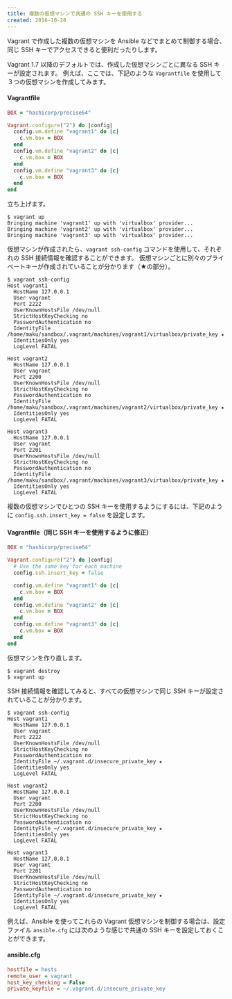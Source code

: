 ```yaml
---
title: 複数の仮想マシンで共通の SSH キーを使用する
created: 2016-10-28
---
```


Vagrant で作成した複数の仮想マシンを Ansible などでまとめて制御する場合、同じ SSH キーでアクセスできると便利だったりします。

Vagrant 1.7 以降のデフォルトでは、作成した仮想マシンごとに異なる SSH キーが設定されます。
例えば、ここでは、下記のような `Vagrantfile` を使用して３つの仮想マシンを作成してみます。

#### Vagrantfile

```ruby
BOX = "hashicorp/precise64"

Vagrant.configure("2") do |config|
  config.vm.define "vagrant1" do |c|
    c.vm.box = BOX
  end
  config.vm.define "vagrant2" do |c|
    c.vm.box = BOX
  end
  config.vm.define "vagrant3" do |c|
    c.vm.box = BOX
  end
end
```

立ち上げます。

```
$ vagrant up
Bringing machine 'vagrant1' up with 'virtualbox' provider...
Bringing machine 'vagrant2' up with 'virtualbox' provider...
Bringing machine 'vagrant3' up with 'virtualbox' provider...
```

仮想マシンが作成されたら、`vagrant ssh-config` コマンドを使用して、それぞれの SSH 接続情報を確認することができます。
仮想マシンごとに別々のプライベートキーが作成されていることが分かります（★の部分）。

```
$ vagrant ssh-config
Host vagrant1
  HostName 127.0.0.1
  User vagrant
  Port 2222
  UserKnownHostsFile /dev/null
  StrictHostKeyChecking no
  PasswordAuthentication no
  IdentityFile /home/maku/sandbox/.vagrant/machines/vagrant1/virtualbox/private_key ★
  IdentitiesOnly yes
  LogLevel FATAL

Host vagrant2
  HostName 127.0.0.1
  User vagrant
  Port 2200
  UserKnownHostsFile /dev/null
  StrictHostKeyChecking no
  PasswordAuthentication no
  IdentityFile /home/maku/sandbox/.vagrant/machines/vagrant2/virtualbox/private_key ★
  IdentitiesOnly yes
  LogLevel FATAL

Host vagrant3
  HostName 127.0.0.1
  User vagrant
  Port 2201
  UserKnownHostsFile /dev/null
  StrictHostKeyChecking no
  PasswordAuthentication no
  IdentityFile /home/maku/sandbox/.vagrant/machines/vagrant3/virtualbox/private_key ★
  IdentitiesOnly yes
  LogLevel FATAL
```

複数の仮想マシンでひとつの SSH キーを使用するようにするには、下記のように `config.ssh.insert_key = false` を設定します。

#### Vagrantfile（同じ SSH キーを使用するように修正）

```ruby
BOX = "hashicorp/precise64"

Vagrant.configure("2") do |config|
  # Use the same key for each machine
  config.ssh.insert_key = false

  config.vm.define "vagrant1" do |c|
    c.vm.box = BOX
  end
  config.vm.define "vagrant2" do |c|
    c.vm.box = BOX
  end
  config.vm.define "vagrant3" do |c|
    c.vm.box = BOX
  end
end
```

仮想マシンを作り直します。

```
$ vagrant destroy
$ vagrant up
```

SSH 接続情報を確認してみると、すべての仮想マシンで同じ SSH キーが設定されていることが分かります。

```
$ vagrant ssh-config
Host vagrant1
  HostName 127.0.0.1
  User vagrant
  Port 2222
  UserKnownHostsFile /dev/null
  StrictHostKeyChecking no
  PasswordAuthentication no
  IdentityFile ~/.vagrant.d/insecure_private_key ★
  IdentitiesOnly yes
  LogLevel FATAL

Host vagrant2
  HostName 127.0.0.1
  User vagrant
  Port 2200
  UserKnownHostsFile /dev/null
  StrictHostKeyChecking no
  PasswordAuthentication no
  IdentityFile ~/.vagrant.d/insecure_private_key ★
  IdentitiesOnly yes
  LogLevel FATAL

Host vagrant3
  HostName 127.0.0.1
  User vagrant
  Port 2201
  UserKnownHostsFile /dev/null
  StrictHostKeyChecking no
  PasswordAuthentication no
  IdentityFile ~/.vagrant.d/insecure_private_key ★
  IdentitiesOnly yes
  LogLevel FATAL
```

例えば、Ansible を使ってこれらの Vagrant 仮想マシンを制御する場合は、設定ファイル `ansible.cfg` には次のような感じで共通の SSH キーを設定しておくことができます。

#### ansible.cfg

```ini
hostfile = hosts
remote_user = vagrant
host_key_checking = False
private_keyfile = ~/.vagrant.d/insecure_private_key
```

